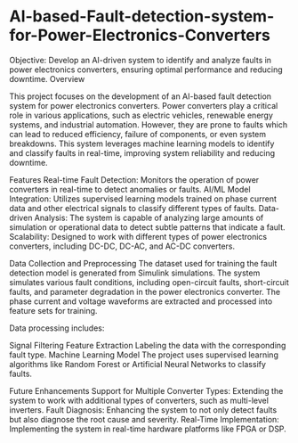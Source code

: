 # AI-based-Fault-detection-system-for-Power-Electronics-Converters
Objective: Develop an AI-driven system to identify and analyze faults in power electronics converters, ensuring optimal performance and reducing downtime.
Overview

This project focuses on the development of an AI-based fault detection system for power electronics converters. Power converters play a critical role in various applications, such as electric vehicles, renewable energy systems, and industrial automation. However, they are prone to faults which can lead to reduced efficiency, failure of components, or even system breakdowns. This system leverages machine learning models to identify and classify faults in real-time, improving system reliability and reducing downtime.

Features
Real-time Fault Detection: Monitors the operation of power converters in real-time to detect anomalies or faults.
AI/ML Model Integration: Utilizes supervised learning models trained on phase current data and other electrical signals to classify different types of faults.
Data-driven Analysis: The system is capable of analyzing large amounts of simulation or operational data to detect subtle patterns that indicate a fault.
Scalability: Designed to work with different types of power electronics converters, including DC-DC, DC-AC, and AC-DC converters.

Data Collection and Preprocessing
The dataset used for training the fault detection model is generated from Simulink simulations. The system simulates various fault conditions, including open-circuit faults, short-circuit faults, and parameter degradation in the power electronics converter. The phase current and voltage waveforms are extracted and processed into feature sets for training.

Data processing includes:

Signal Filtering
Feature Extraction
Labeling the data with the corresponding fault type.
Machine Learning Model
The project uses supervised learning algorithms like Random Forest or Artificial Neural Networks to classify faults.

Future Enhancements
Support for Multiple Converter Types: Extending the system to work with additional types of converters, such as multi-level inverters.
Fault Diagnosis: Enhancing the system to not only detect faults but also diagnose the root cause and severity.
Real-Time Implementation: Implementing the system in real-time hardware platforms like FPGA or DSP.
